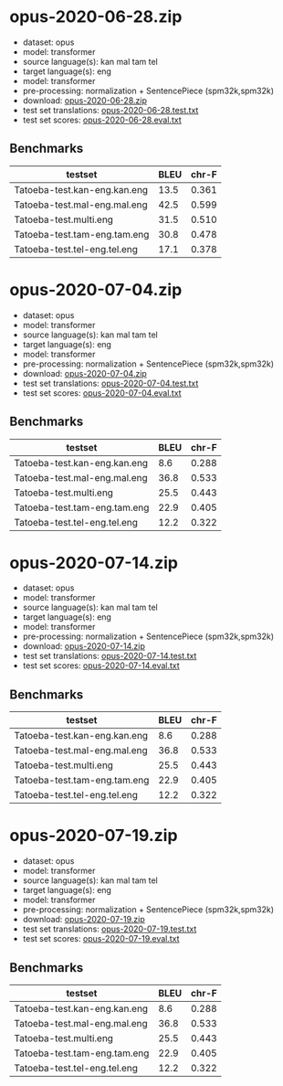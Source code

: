 # opus-2020-06-28.zip

* dataset: opus
* model: transformer
* source language(s): kan mal tam tel
* target language(s): eng
* model: transformer
* pre-processing: normalization + SentencePiece (spm32k,spm32k)
* download: [opus-2020-06-28.zip](https://object.pouta.csc.fi/Tatoeba-MT-models/dra-eng/opus-2020-06-28.zip)
* test set translations: [opus-2020-06-28.test.txt](https://object.pouta.csc.fi/Tatoeba-MT-models/dra-eng/opus-2020-06-28.test.txt)
* test set scores: [opus-2020-06-28.eval.txt](https://object.pouta.csc.fi/Tatoeba-MT-models/dra-eng/opus-2020-06-28.eval.txt)

## Benchmarks

| testset               | BLEU  | chr-F |
|-----------------------|-------|-------|
| Tatoeba-test.kan-eng.kan.eng 	| 13.5 	| 0.361 |
| Tatoeba-test.mal-eng.mal.eng 	| 42.5 	| 0.599 |
| Tatoeba-test.multi.eng 	| 31.5 	| 0.510 |
| Tatoeba-test.tam-eng.tam.eng 	| 30.8 	| 0.478 |
| Tatoeba-test.tel-eng.tel.eng 	| 17.1 	| 0.378 |

# opus-2020-07-04.zip

* dataset: opus
* model: transformer
* source language(s): kan mal tam tel
* target language(s): eng
* model: transformer
* pre-processing: normalization + SentencePiece (spm32k,spm32k)
* download: [opus-2020-07-04.zip](https://object.pouta.csc.fi/Tatoeba-MT-models/dra-eng/opus-2020-07-04.zip)
* test set translations: [opus-2020-07-04.test.txt](https://object.pouta.csc.fi/Tatoeba-MT-models/dra-eng/opus-2020-07-04.test.txt)
* test set scores: [opus-2020-07-04.eval.txt](https://object.pouta.csc.fi/Tatoeba-MT-models/dra-eng/opus-2020-07-04.eval.txt)

## Benchmarks

| testset               | BLEU  | chr-F |
|-----------------------|-------|-------|
| Tatoeba-test.kan-eng.kan.eng 	| 8.6 	| 0.288 |
| Tatoeba-test.mal-eng.mal.eng 	| 36.8 	| 0.533 |
| Tatoeba-test.multi.eng 	| 25.5 	| 0.443 |
| Tatoeba-test.tam-eng.tam.eng 	| 22.9 	| 0.405 |
| Tatoeba-test.tel-eng.tel.eng 	| 12.2 	| 0.322 |

# opus-2020-07-14.zip

* dataset: opus
* model: transformer
* source language(s): kan mal tam tel
* target language(s): eng
* model: transformer
* pre-processing: normalization + SentencePiece (spm32k,spm32k)
* download: [opus-2020-07-14.zip](https://object.pouta.csc.fi/Tatoeba-MT-models/dra-eng/opus-2020-07-14.zip)
* test set translations: [opus-2020-07-14.test.txt](https://object.pouta.csc.fi/Tatoeba-MT-models/dra-eng/opus-2020-07-14.test.txt)
* test set scores: [opus-2020-07-14.eval.txt](https://object.pouta.csc.fi/Tatoeba-MT-models/dra-eng/opus-2020-07-14.eval.txt)

## Benchmarks

| testset               | BLEU  | chr-F |
|-----------------------|-------|-------|
| Tatoeba-test.kan-eng.kan.eng 	| 8.6 	| 0.288 |
| Tatoeba-test.mal-eng.mal.eng 	| 36.8 	| 0.533 |
| Tatoeba-test.multi.eng 	| 25.5 	| 0.443 |
| Tatoeba-test.tam-eng.tam.eng 	| 22.9 	| 0.405 |
| Tatoeba-test.tel-eng.tel.eng 	| 12.2 	| 0.322 |

# opus-2020-07-19.zip

* dataset: opus
* model: transformer
* source language(s): kan mal tam tel
* target language(s): eng
* model: transformer
* pre-processing: normalization + SentencePiece (spm32k,spm32k)
* download: [opus-2020-07-19.zip](https://object.pouta.csc.fi/Tatoeba-MT-models/dra-eng/opus-2020-07-19.zip)
* test set translations: [opus-2020-07-19.test.txt](https://object.pouta.csc.fi/Tatoeba-MT-models/dra-eng/opus-2020-07-19.test.txt)
* test set scores: [opus-2020-07-19.eval.txt](https://object.pouta.csc.fi/Tatoeba-MT-models/dra-eng/opus-2020-07-19.eval.txt)

## Benchmarks

| testset               | BLEU  | chr-F |
|-----------------------|-------|-------|
| Tatoeba-test.kan-eng.kan.eng 	| 8.6 	| 0.288 |
| Tatoeba-test.mal-eng.mal.eng 	| 36.8 	| 0.533 |
| Tatoeba-test.multi.eng 	| 25.5 	| 0.443 |
| Tatoeba-test.tam-eng.tam.eng 	| 22.9 	| 0.405 |
| Tatoeba-test.tel-eng.tel.eng 	| 12.2 	| 0.322 |

